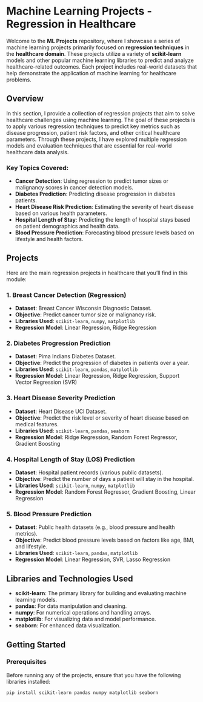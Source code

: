 # Machine Learning Projects - Regression in Healthcare

Welcome to the **ML Projects** repository, where I showcase a series of machine learning projects primarily focused on **regression techniques** in the **healthcare domain**. These projects utilize a variety of **scikit-learn** models and other popular machine learning libraries to predict and analyze healthcare-related outcomes. Each project includes real-world datasets that help demonstrate the application of machine learning for healthcare problems.

## Overview

In this section, I provide a collection of regression projects that aim to solve healthcare challenges using machine learning. The goal of these projects is to apply various regression techniques to predict key metrics such as disease progression, patient risk factors, and other critical healthcare parameters. Through these projects, I have explored multiple regression models and evaluation techniques that are essential for real-world healthcare data analysis.

### Key Topics Covered:
- **Cancer Detection**: Using regression to predict tumor sizes or malignancy scores in cancer detection models.
- **Diabetes Prediction**: Predicting disease progression in diabetes patients.
- **Heart Disease Risk Prediction**: Estimating the severity of heart disease based on various health parameters.
- **Hospital Length of Stay**: Predicting the length of hospital stays based on patient demographics and health data.
- **Blood Pressure Prediction**: Forecasting blood pressure levels based on lifestyle and health factors.

## Projects

Here are the main regression projects in healthcare that you’ll find in this module:

### 1. **Breast Cancer Detection (Regression)**
- **Dataset**: Breast Cancer Wisconsin Diagnostic Dataset.
- **Objective**: Predict cancer tumor size or malignancy risk.
- **Libraries Used**: `scikit-learn`, `numpy`, `matplotlib`
- **Regression Model**: Linear Regression, Ridge Regression

### 2. **Diabetes Progression Prediction**
- **Dataset**: Pima Indians Diabetes Dataset.
- **Objective**: Predict the progression of diabetes in patients over a year.
- **Libraries Used**: `scikit-learn`, `pandas`, `matplotlib`
- **Regression Model**: Linear Regression, Ridge Regression, Support Vector Regression (SVR)

### 3. **Heart Disease Severity Prediction**
- **Dataset**: Heart Disease UCI Dataset.
- **Objective**: Predict the risk level or severity of heart disease based on medical features.
- **Libraries Used**: `scikit-learn`, `pandas`, `seaborn`
- **Regression Model**: Ridge Regression, Random Forest Regressor, Gradient Boosting

### 4. **Hospital Length of Stay (LOS) Prediction**
- **Dataset**: Hospital patient records (various public datasets).
- **Objective**: Predict the number of days a patient will stay in the hospital.
- **Libraries Used**: `scikit-learn`, `numpy`, `matplotlib`
- **Regression Model**: Random Forest Regressor, Gradient Boosting, Linear Regression

### 5. **Blood Pressure Prediction**
- **Dataset**: Public health datasets (e.g., blood pressure and health metrics).
- **Objective**: Predict blood pressure levels based on factors like age, BMI, and lifestyle.
- **Libraries Used**: `scikit-learn`, `pandas`, `matplotlib`
- **Regression Model**: Linear Regression, SVR, Lasso Regression

## Libraries and Technologies Used
- **scikit-learn**: The primary library for building and evaluating machine learning models.
- **pandas**: For data manipulation and cleaning.
- **numpy**: For numerical operations and handling arrays.
- **matplotlib**: For visualizing data and model performance.
- **seaborn**: For enhanced data visualization.

## Getting Started

### Prerequisites

Before running any of the projects, ensure that you have the following libraries installed:

```bash
pip install scikit-learn pandas numpy matplotlib seaborn

